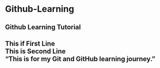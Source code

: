 # Github-Learning
## Github Learning Tutorial

This if First Line  
This is Second Line  
“This is for my Git and GitHub learning journey.”
---
